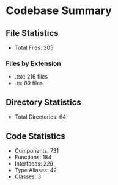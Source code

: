 # Codebase Summary

## File Statistics
- Total Files: 305

### Files by Extension
- .tsx: 216 files
- .ts: 89 files

## Directory Statistics
- Total Directories: 64

## Code Statistics
- Components: 731
- Functions: 184
- Interfaces: 229
- Type Aliases: 42
- Classes: 3
